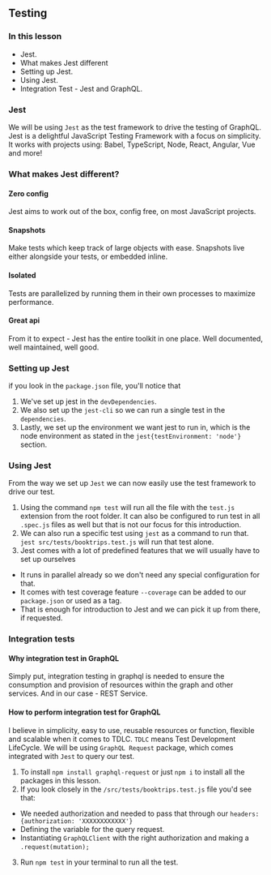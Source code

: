 ## Testing
### In this lesson
- Jest.
- What makes Jest different
- Setting up Jest.
- Using Jest.
- Integration Test - Jest and GraphQL.
### Jest
We will be using `Jest` as the test framework to drive the testing of GraphQL.
Jest is a delightful JavaScript Testing Framework with a focus on simplicity.
It works with projects using: Babel, TypeScript, Node, React, Angular, Vue and more!

### What makes Jest different?
#### Zero config
Jest aims to work out of the box, config free, on most JavaScript projects.
#### Snapshots
Make tests which keep track of large objects with ease. Snapshots live either alongside your tests, or embedded inline.
#### Isolated
Tests are parallelized by running them in their own processes to maximize performance.
#### Great api
From it to expect - Jest has the entire toolkit in one place. Well documented, well maintained, well good.

### Setting up Jest
if you look in the `package.json` file, you'll notice that
1. We've set up jest in the `devDependencies`.
2. We also set up the `jest-cli` so we can run a single test in the `dependencies`.
3. Lastly, we set up the environment we want jest to run in, which is the node environment
as stated in the `jest{testEnvironment: 'node'}` section.

### Using Jest
From the way we set up `Jest` we can now easily use the test framework to drive our test.
1. Using the command `npm test` will run all the file with the `test.js` extension from the root folder.
  It can also be configured to run test in all `.spec.js` files as well but that is not our focus for this introduction.
2. We can also run a specific test using `jest` as a command to run that.
  `jest src/tests/booktrips.test.js` will run that test alone.
3. Jest comes with a lot of predefined features that we will usually have to set up ourselves
  - It runs in parallel already so we don't need any special configuration for that.
  - It comes with test coverage feature `--coverage` can be added to our `package.json` or used as a tag.
  - That is enough for introduction to Jest and we can pick it up from there, if requested.

### Integration tests
#### Why integration test in GraphQL
Simply put, integration testing in graphql is needed to ensure the consumption and provision of resources within the graph and other services.
And in our case - REST Service.
#### How to perform integration test for GraphQL
I believe in simplicity, easy to use, reusable resources or function, flexible and scalable when it comes to TDLC.
`TDLC` means Test Development LifeCycle.
We will be using `GraphQL Request` package, which comes integrated with `Jest` to query our test.
1. To install `npm install graphql-request` or just `npm i` to install all the packages in this lesson.
2. If you look closely in the `/src/tests/booktrips.test.js` file you'd see that:
  - We needed authorization and needed to pass that through our `headers: {authorization: 'XXXXXXXXXXXX'}`
  - Defining the variable for the query request.
  - Instantiating `GraphQLClient` with the right authorization and making a `.request(mutation);`
3. Run `npm test` in your terminal to run all the test.
